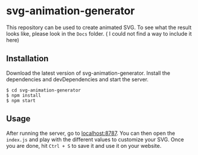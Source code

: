# svg-animation-generator
This repository can be used to create animated SVG.
To see what the result looks like, please look in the ```Docs``` folder. ( I could not find a way to include it here)
## Installation
Download the latest version of svg-animation-generator.
Install the dependencies and devDependencies and start the server.
```
$ cd svg-animation-generator
$ npm install
$ npm start
```
## Usage
After running the server, go to [localhost:8787](http://localhost:8787).
You can then open the ```index.js``` and play with the different values to customize your SVG. 
Once you are done, hit ```Ctrl + S``` to save it and use it on your website.

